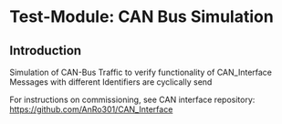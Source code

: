 # Test-Module: CAN Bus Simulation

## Introduction

Simulation of CAN-Bus Traffic to verify functionality of CAN_Interface
Messages with different Identifiers are cyclically send

For instructions on commissioning, see CAN interface repository:
https://github.com/AnRo301/CAN_Interface


